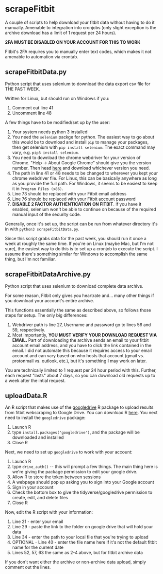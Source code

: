 # scrapeFitbit
A couple of scripts to help download your fitbit data without having to do it manually. Amenable to integration into cronjobs (only slight exception is the archive download has a limit of 1 request per 24 hours).

**2FA MUST BE DISABLED ON YOUR ACCOUNT FOR THIS TO WORK**

Fitbit's 2FA requires you to manually enter text codes, which makes it not amenable to automation via crontab.

## scrapeFitbitData.py
Python script that uses selenium to download the data export csv file for THE PAST WEEK.

Written for Linux, but should run on Windows if you:
  1) Comment out line 41
  2) Uncomment line 48

A few things have to be modified/set up by the user:
  1) Your system needs python 3 installed
  2) You need the `selenium` packge for python. The easiest way to go about this would be to download and install `pip` to manage your packages, then get selenium with `pip install selenium`. The exact command may vary, e.g. `pip3 install selenium`.
  3) You need to download the chrome webdriver for your version of Chrome. "Help -> About Google Chrome" should give you the version number. Then head [here](https://chromedriver.chromium.org/downloads) and download whichever version you need.
  4) The path in line 41 or 48 needs to be changed to wherever you kept your chrome webdriver file. For Linux, this can be basically anywhere as long as you provide the full path. For Windows, it seems to be easiest to keep it in `Program Files (x86)`.
  5) Line 73 should be replaced with your Fitbit email address
  6) Line 76 should be replaced with your Fitbit account password
  7) **DISABLE 2 FACTOR AUTHENTICATION ON FITBIT**. If you have it enabled, selenium won't be able to continue on because of the required manual input of the security code.

Generally, once it's set up, the script can be run from whatever directory it's in with `python3 scrapeFitbitData.py`.

Since this script grabs data for the past week, you should run it once a week at roughly the same time. If you're on Linux (maybe Mac, but I'm not sure), the easiest way to do this is to set up a cronjob to execute the script. I assume there's something similar for Windows to accomplish the same thing, but I'm not familiar.


## scrapeFitbitDataArchive.py
Python script that uses selenium to download complete data archive.

For some reason, Fitbit only gives you heartrate and... many other things if you download your account's entire archive.

This functions essentially the same as described above, so follows those steps for setup. The only big differences:

  1) Webdriver path is line 27, Username and password go to lines 56 and 59, respectively.
  2) Most importantly, **YOU MUST VERIFY YOUR DOWNLOAD REQUEST VIA EMAIL.** Part of downloading the archive sends an email to your fitbit account email address, and you have to click the link contained in the email. I did not automate this because it requires access to your email account and can vary based on who hosts that account (gmail vs. protonmail vs. outlook, etc.), but it's something I may work on later.

You are technically limited to 1 request per 24 hour period with this. Further, each request "lasts" about 7 days, so you can download old requests up to a week after the intial request.


## uploadData.R
An R script that makes use of the [googledrive](https://googledrive.tidyverse.org/) R package to upload results from fitbit webscraping to Google Drive. You can download R [here](https://cloud.r-project.org/). You next need to install the `googledrive` package:

  1) Launch R
  2) type `install.packages('googledrive')`, and the package will be downloaded and installed
  3) Close R

Next, we need to set up `googledrive` to work with your account:

  1) Launch R
  2) type `drive_auth()` -- this will prompt a few things. The main thing here is we're giving the package permission to edit your google drive.
  3) Allow R to store the token between sessions
  4) A webpage should pop up asking you to sign into your Google account
  5) Sign in your account
  6) Check the bottom box to give the tidyverse/googledrive permission to create, edit, and delete files
  7) Close R

Now, edit the R script with your information:

  1) Line 21 - enter your email
  2) Line 29 - paste the link to the folder on google drive that will hold your data
  3) Line 34 - enter the path to your local file that you're trying to upload
  4) OPTIONAL - Line 40 - enter the file name here if it's not the default fitbit name for the current date
  5) Lines 52, 57, 63 the same as 2-4 above, but for fitbit archive data

If you don't want either the archive or non-archive data upload, simply comment out the lines.
